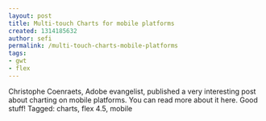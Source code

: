 ```yaml
---
layout: post
title: Multi-touch Charts for mobile platforms
created: 1314185632
author: sefi
permalink: /multi-touch-charts-mobile-platforms
tags:
- gwt
- flex
---
```

Christophe Coenraets, Adobe evangelist, published a very interesting post about charting on mobile platforms. You can read more about it here. Good stuff! Tagged: charts, flex 4.5, mobile<img alt="" border="0" src="http://stats.wordpress.com/b.gif?host=flexblackbelt.wordpress.com&blog=5633522&post=516&subd=flexblackbelt&ref=&feed=1" width="1" height="1" />
